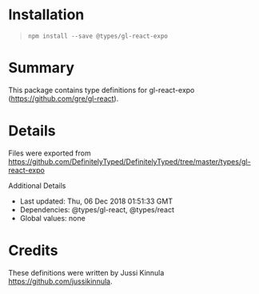 # Installation
> `npm install --save @types/gl-react-expo`

# Summary
This package contains type definitions for gl-react-expo (https://github.com/gre/gl-react).

# Details
Files were exported from https://github.com/DefinitelyTyped/DefinitelyTyped/tree/master/types/gl-react-expo

Additional Details
 * Last updated: Thu, 06 Dec 2018 01:51:33 GMT
 * Dependencies: @types/gl-react, @types/react
 * Global values: none

# Credits
These definitions were written by Jussi Kinnula <https://github.com/jussikinnula>.
